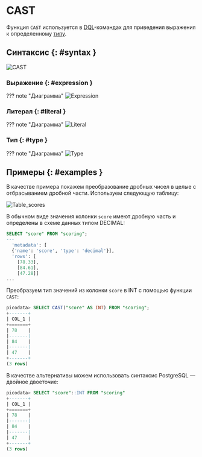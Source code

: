# CAST

Функция `CAST` используется в [DQL](dql.md)-командах для приведения
выражения к определенному [типу](../sql_types.md).

## Синтаксис {: #syntax }

![CAST](../../images/ebnf/cast.svg)

### Выражение {: #expression }

??? note "Диаграмма"
    ![Expression](../../images/ebnf/expression.svg)

### Литерал {: #literal }

??? note "Диаграмма"
    ![Literal](../../images/ebnf/literal.svg)

### Тип {: #type }

??? note "Диаграмма"
    ![Type](../../images/ebnf/type.svg)

## Примеры {: #examples }

В качестве примера покажем преобразование дробных чисел в целые с
отбрасыванием дробной части. Используем следующую таблицу:

![Table_scores](../../images/table_scores.svg)

В обычном виде значения колонки `score` имеют дробную часть и определены
в схеме данных типом DECIMAL:

```sql
SELECT "score" FROM "scoring";
---
  'metadata': [
  {'name': 'score', 'type': 'decimal'}],
  'rows': [
    [78.33],
    [84.61],
    [47.28]]
...
```

Преобразуем тип значений из колонки `score` в INT с помощью функции `CAST`:

```sql
picodata> SELECT CAST("score" AS INT) FROM "scoring";
+-------+
| COL_1 |
+=======+
| 78    |
|-------|
| 84    |
|-------|
| 47    |
+-------+
(3 rows)
```

В качестве альтернативы можем использовать синтаксис PostgreSQL —
двойное двоеточие:

```sql
picodata> SELECT "score"::INT FROM "scoring"
+-------+
| COL_1 |
+=======+
| 78    |
|-------|
| 84    |
|-------|
| 47    |
+-------+
(3 rows)
```
